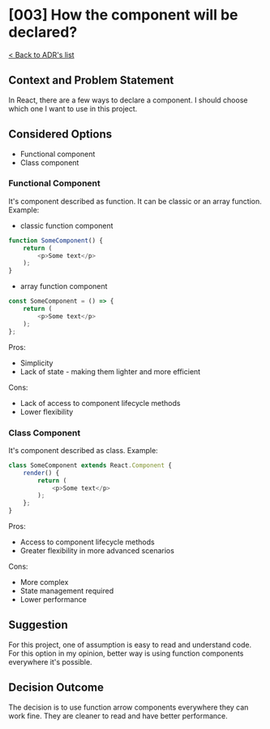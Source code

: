 # [003] How the component will be declared?
[< Back to ADR's list](README.md)

## Context and  Problem Statement
In React, there are a few ways to declare a component. I should choose which one I want to use in this project.

## Considered Options
- Functional component
- Class component

### Functional Component
It's component described as function. It can be classic or an array function.
Example:
- classic function component
```typescript jsx
function SomeComponent() {
    return (
        <p>Some text</p>
    );
}
```
- array function component
```typescript jsx
const SomeComponent = () => {
    return (
        <p>Some text</p>
    );
};
```

Pros:
- Simplicity
- Lack of state - making them lighter and more efficient

Cons:
- Lack of access to component lifecycle methods
- Lower flexibility

### Class Component
It's component described as class.
Example:
```typescript jsx
class SomeComponent extends React.Component {
    render() {
        return (
            <p>Some text</p>
        );
    };
}
```

Pros:
- Access to component lifecycle methods
- Greater flexibility in more advanced scenarios

Cons:
- More complex
- State management required
- Lower performance

## Suggestion
For this project, one of assumption is easy to read and understand code. For this option in my opinion, better way is using function components everywhere it's possible. 

## Decision Outcome
The decision is to use function arrow components everywhere they can work fine. They are cleaner to read and have better performance.